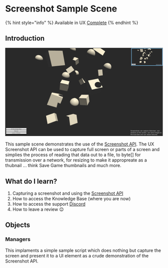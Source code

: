 # Screenshot Sample Scene

{% hint style="info" %}
Available in UX [Complete](https://prf.hn/l/rpV2JWe)
{% endhint %}

## Introduction

![](<../../../../.gitbook/assets/image (161).png>)

This sample scene demonstrates the use of the [Screenshot API](../../api/screenshot.md). The UX Screenshot API can be used to capture full screen or parts of a screen and simplies the process of reading that data out to a file, to byte\[] for transmission over a network, for resizing to make it appropreate as a thubnail ... think Save Game thumbnails and much more.

## What do I learn?

1. Capturing a screenshot and using the [Screenshot API](../../api/screenshot.md)
2. How to access the Knowledge Base (where you are now)
3. How to access the support [Discord ](https://discord.gg/6X3xrRc)
4. How to leave a review 😉

## Objects

### Managers

This implaments a simple sample script which does nothing but capture the screen and present it to a UI element as a crude demonstration of the Screenshot API.
